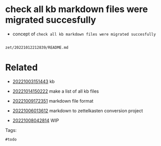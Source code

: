 # check all kb markdown files were migrated succesfully

- concept of `check all kb markdown files were migrated succesfully`

```
```

` zet/20221012212839/README.md `

# Related

- [20221003151443](/zet/20221003151443/README.md) kb

- [20221014150222](/zet/20221014150222/README.md) make a list of all kb files

- [20221009172351](/zet/20221009172351/README.md) markdown file format
- [20221006013612](/zet/20221006013612/README.md) markdown to zettelkasten conversion project
- [20221008042814](/zet/20221008042814/README.md) WIP

Tags:

    #todo
